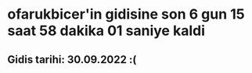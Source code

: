 # ofarukbicer'in gidisine son 6 gun 15 saat 58 dakika 01 saniye kaldi

## Gidis tarihi: 30.09.2022 :(